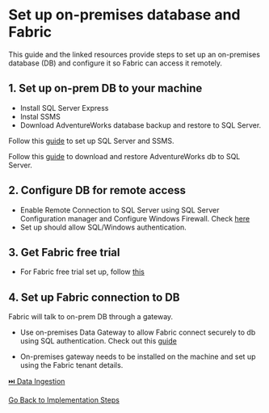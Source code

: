 # Set up on-premises database and Fabric

This guide and the linked resources provide steps to set up an on-premises database (DB) and configure it so Fabric can access it remotely.

## 1. Set up on-prem DB to your machine

- Install SQL Server Express
- Instal SSMS
- Download AdventureWorks database backup and restore to SQL Server.

Follow this [guide](https://www.youtube.com/watch?v=XIAGi3Pg3mQ) to set up SQL Server and SSMS.

Follow this [guide](https://learn.microsoft.com/en-us/sql/samples/adventureworks-install-configure?view=sql-server-ver17&tabs=ssms#download-backup-files) to download and restore AdventureWorks db to SQL Server.

## 2. Configure DB for remote access

- Enable Remote Connection to SQL Server using SQL Server Configuration manager and Configure Windows Firewall. Check [here](https://www.youtube.com/watch?v=lJ_WRSN_wD0)
- Set up should allow SQL/Windows authentication.

## 3. Get Fabric free trial

- For Fabric free trial set up, follow [this](https://www.youtube.com/watch?v=RHV7jZqc_tE)

## 4. Set up Fabric connection to DB

Fabric will talk to on-prem DB through a gateway.

- Use on-premises Data Gateway to allow Fabric connect securely to db using SQL authentication. Check out this [guide](https://learn.microsoft.com/en-us/fabric/data-factory/how-to-access-on-premises-data)
  
- On-premises gateway needs to be installed on the machine and set up using the Fabric tenant details.

[⏭️ Data Ingestion](https://github.com/adekolaolat/fabric-data-engineering-on-premises-db/blob/main/guides/data-ingestion.md)

[Go Back to Implementation Steps](https://github.com/adekolaolat/fabric-data-engineering-on-premises-db#implementation-steps)

